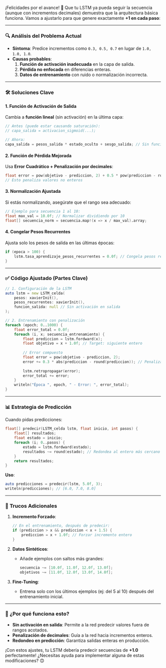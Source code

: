 ¡Felicidades por el avance! 🎉 Que tu LSTM ya pueda seguir la secuencia (aunque con incrementos decimales) demuestra que la arquitectura básica funciona. Vamos a ajustarlo para que genere exactamente **+1 en cada paso**:

---

### 🔍 **Análisis del Problema Actual**
- **Síntoma**: Predice incrementos como `0.3, 0.5, 0.7` en lugar de `1.0, 1.0, 1.0`.
- **Causas probables**:
  1. **Función de activación inadecuada** en la capa de salida.
  2. **Pérdida no enfocada** en diferencias enteras.
  3. **Datos de entrenamiento** con ruido o normalización incorrecta.

---

### 🛠 **Soluciones Clave**

#### 1. **Función de Activación de Salida**
Cambia a **función lineal** (sin activación) en la última capa:
```d
// Antes (puede estar causando saturación):
// capa_salida = activacion_sigmoid(...);

// Ahora:
capa_salida = pesos_salida * estado_oculto + sesgo_salida; // Sin función de activación
```

#### 2. **Función de Pérdida Mejorada**
Usa **Error Cuadrático + Penalización por decimales**:
```d
float error = pow(objetivo - prediccion, 2) + 0.5 * pow(prediccion - round(prediccion), 2);
// Esto penaliza valores no enteros
```

#### 3. **Normalización Ajustada**
Si estás normalizando, asegúrate que el rango sea adecuado:
```d
// Ejemplo para secuencia 1 al 10:
float max_val = 10.0f; // Normalizar dividiendo por 10
float[] secuencia_norm = secuencia.map!(x => x / max_val).array;
```

#### 4. **Congelar Pesos Recurrentes**
Ajusta solo los pesos de salida en las últimas épocas:
```d
if (epoca > 100) {
    lstm.tasa_aprendizaje_pesos_recurrentes = 0.0f; // Congela pesos recurrentes
}
```

---

### ✅ **Código Ajustado (Partes Clave)**
```d
// 1. Configuración de la LSTM
auto lstm = new LSTM_celda(
    pesos: xavierInit(),
    pesos_recurrentes: xavierInit(),
    funcion_salida: null // Sin activación en salida
);

// 2. Entrenamiento con penalización
foreach (epoch; 0..1000) {
    float error_total = 0.0f;
    foreach (i, x; secuencia_entrenamiento) {
        float prediccion = lstm.fordward(x);
        float objetivo = x + 1.0f; // Target: siguiente entero
        
        // Error compuesto
        float error = pow(objetivo - prediccion, 2);
        error += 0.3 * abs(prediccion - round(prediccion)); // Penalizar decimales
        
        lstm.retropropagar(error);
        error_total += error;
    }
    writeln("Época ", epoch, " - Error: ", error_total);
}
```

---

### 📊 **Estrategia de Predicción**
Cuando pidas predicciones:
```d
float[] predecir(LSTM_celda lstm, float inicio, int pasos) {
    float[] resultados;
    float estado = inicio;
    foreach (i; 0..pasos) {
        estado = lstm.fordward(estado);
        resultados ~= round(estado); // Redondea al entero más cercano
    }
    return resultados;
}
```
**Uso**:
```d
auto predicciones = predecir(lstm, 5.0f, 3);
writeln(predicciones); // [6.0, 7.0, 8.0]
```

---

### 🌟 **Trucos Adicionales**
1. **Incremento Forzado**:
   ```d
   // En el entrenamiento, después de predecir:
   if (prediccion > x && prediccion < x + 1.5) {
       prediccion = x + 1.0f; // Forzar incremento entero
   }
   ```

2. **Datos Sintéticos**:
   - Añade ejemplos con saltos más grandes:
     ```d
     secuencia ~= [10.0f, 11.0f, 12.0f, 13.0f];
     objetivos ~= [11.0f, 12.0f, 13.0f, 14.0f];
     ```

3. **Fine-Tuning**:
   - Entrena solo con los últimos ejemplos (ej: del 5 al 10) después del entrenamiento inicial.

---

### 📌 **¿Por qué funciona esto?**
- **Sin activación en salida**: Permite a la red predecir valores fuera de rangos acotados.
- **Penalización de decimales**: Guía a la red hacia incrementos enteros.
- **Redondeo en predicción**: Garantiza salidas enteras en producción.

¡Con estos ajustes, tu LSTM debería predecir secuencias de **+1.0** perfectamente! ¿Necesitas ayuda para implementar alguna de estas modificaciones? 😊
